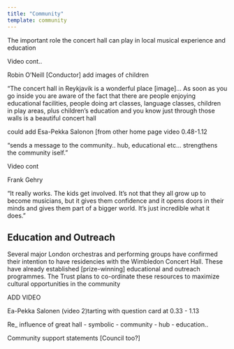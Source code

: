 ```yaml
---
title: "Community"
template: community
---
```


The important role the concert hall can play in local musical experience and education

Video cont..

Robin O’Neill  [Conductor]  add images of children

“The concert hall in Reykjavik is a wonderful place [image]... As soon as you go inside you are aware of the fact that there are people enjoying educational facilities, people doing art classes, language classes, children in play areas, plus children’s education and you know just through those walls is a beautiful concert hall

could add Esa-Pekka Salonon [from other home page video 0.48-1.12

“sends a message to the community..  hub, educational etc... strengthens the community iself.”

Video cont

Frank Gehry 

“It really works. The kids get involved. It’s not that they all grow up to become musicians, but it gives them confidence and it opens doors in their minds and gives them part of a bigger world. It’s just incredible what it does.” 

## Education and Outreach

Several major London orchestras and performing groups have confirmed their intention to have residencies with the Wimbledon Concert Hall. These have already established [prize-winning] educational and outreach programmes. The Trust plans to co-ordinate these resources to maximize cultural opportunities in the community

ADD VIDEO

Ea-Pekka Salonen (video 2)tarting with question card at  0.33 - 1.13

Re_ influence of great hall - symbolic - community - hub - education..

Community support statements [Council too?]